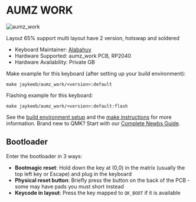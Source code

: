 # AUMZ WORK

![aumz_work]( https://i.imgur.com/I4J8z6Z.png )

Layout 65% support multi layout have 2 version, hotswap and soldered

* Keyboard Maintainer: [Alabahuy](https://github.com/Alabahuy)
* Hardware Supported: aumz_work PCB, RP2040
* Hardware Availability: Private GB

Make example for this keyboard (after setting up your build environment):

    make jaykeeb/aumz_work/<version>:default

Flashing example for this keyboard:

    make jaykeeb/aumz_work/<version>:default:flash

See the [build environment setup](https://docs.qmk.fm/#/getting_started_build_tools) and the [make instructions](https://docs.qmk.fm/#/getting_started_make_guide) for more information. Brand new to QMK? Start with our [Complete Newbs Guide](https://docs.qmk.fm/#/newbs).

## Bootloader

Enter the bootloader in 3 ways:

* **Bootmagic reset**: Hold down the key at (0,0) in the matrix (usually the top left key or Escape) and plug in the keyboard
* **Physical reset button**: Briefly press the button on the back of the PCB - some may have pads you must short instead
* **Keycode in layout**: Press the key mapped to `QK_BOOT` if it is available

